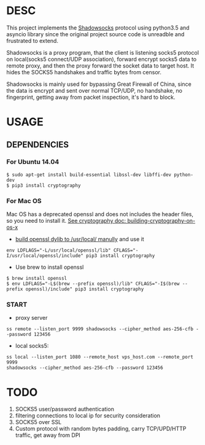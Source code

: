 # DESC

This project implements the [Shadowsocks](https://github.com/shadowsocks/shadowsocks) protocol using python3.5 and asyncio library
 since the original project source code is unreadble and frustrated to extend.

Shadowsocks is a proxy program, that the client is listening socks5 protocol on local(socks5 connect/UDP association), 
forward encrypt socks5 data to remote proxy, and then the proxy forward the socket data to target host. It hides the SOCKS5
 handshakes and traffic bytes from censor.

Shadowsocks is mainly used for bypassing Great Firewall of China, since the data is encrypt and sent over 
normal TCP/UDP, no handshake, no fingerprint, getting away from packet inspection, it's hard to block.



# USAGE

## DEPENDENCIES
### For Ubuntu 14.04

```
$ sudo apt-get install build-essential libssl-dev libffi-dev python-dev
$ pip3 install cryptography
```
### For Mac OS
Mac OS has a deprecated openssl and does not includes the header files, so you need to install it.
[See cryptography doc: building-cryptography-on-os-x](https://cryptography.io/en/latest/installation/#building-cryptography-on-os-x)

* [build openssl dylib to /usr/local/ manully](https://github.com/FTwO-O/Build_Mac_Command_Line_Tools/blob/master/openssl.sh) and use it

```
env LDFLAGS="-L/usr/local/openssl/lib" CFLAGS="-I/usr/local/openssl/include" pip3 install cryptography
```
    
* Use brew to install openssl
```
$ brew install openssl
$ env LDFLAGS="-L$(brew --prefix openssl)/lib" CFLAGS="-I$(brew --prefix openssl)/include" pip3 install cryptography
```

### START

* proxy server

```
ss remote --listen_port 9999 shadowsocks --cipher_method aes-256-cfb --password 123456
```
    
* local socks5:

```
ss local --listen_port 1080 --remote_host vps_host.com --remote_port 9999
shadowsocks --cipher_method aes-256-cfb --password 123456
```
        
# TODO

1. SOCKS5 user/password authentication
2. filtering connections to local ip for security consideration
3. SOCKS5 over SSL
4. Custom protocol with random bytes padding, carry TCP/UPD/HTTP traffic, get away from DPI